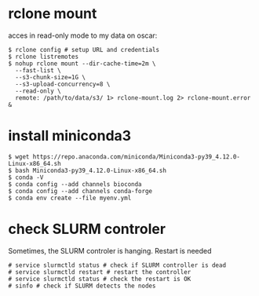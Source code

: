 
# rclone mount

acces in read-only mode to my data on oscar:

```console
$ rclone config # setup URL and credentials
$ rclone listremotes
$ nohup rclone mount --dir-cache-time=2m \
  --fast-list \
  --s3-chunk-size=1G \
  --s3-upload-concurrency=8 \
  --read-only \
  remote: /path/to/data/s3/ 1> rclone-mount.log 2> rclone-mount.error &
```

# install miniconda3

```console
$ wget https://repo.anaconda.com/miniconda/Miniconda3-py39_4.12.0-Linux-x86_64.sh
$ bash Miniconda3-py39_4.12.0-Linux-x86_64.sh
$ conda -V
$ conda config --add channels bioconda
$ conda config --add channels conda-forge
$ conda env create --file myenv.yml
```

# check SLURM controler

Sometimes, the SLURM controler is hanging. Restart is needed

```console
# service slurmctld status # check if SLURM controller is dead
# service slurmctld restart # restart the controller
# service slurmctld status # check the restart is OK
# sinfo # check if SLURM detects the nodes
```
